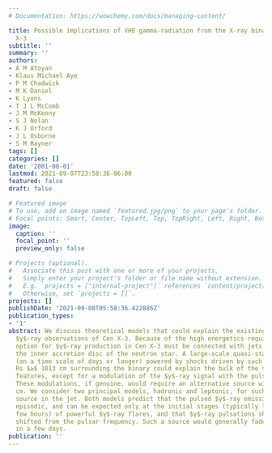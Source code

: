 ```yaml
---
# Documentation: https://wowchemy.com/docs/managing-content/

title: Possible implications of VHE gamma-radiation from the X-ray binary Centaurus
  X-3
subtitle: ''
summary: ''
authors:
- A M Atoyan
- Klaus Michael Aye
- P M Chadwick
- M K Daniel
- K Lyons
- T J L McComb
- J M McKenny
- S J Nolan
- K J Orford
- J L Osborne
- S M Rayner
tags: []
categories: []
date: '2001-08-01'
lastmod: 2021-09-07T23:58:36-06:00
featured: false
draft: false

# Featured image
# To use, add an image named `featured.jpg/png` to your page's folder.
# Focal points: Smart, Center, TopLeft, Top, TopRight, Left, Right, BottomLeft, Bottom, BottomRight.
image:
  caption: ''
  focal_point: ''
  preview_only: false

# Projects (optional).
#   Associate this post with one or more of your projects.
#   Simply enter your project's folder or file name without extension.
#   E.g. `projects = ["internal-project"]` references `content/project/deep-learning/index.md`.
#   Otherwise, set `projects = []`.
projects: []
publishDate: '2021-09-08T05:58:36.422886Z'
publication_types:
- '1'
abstract: We discuss theoretical models that could explain the existing data from
  $γ$-ray observations of Cen X-3. Because of the high energetics required, any reasonable
  option for $γ$-ray production in Cen X-3 must be connected with jets emerging from
  the inner accretion disc of the neutron star. A large-scale quasi-stationary source
  (on a time scale of days or longer) powered by shocks driven by such jets into the
  Rs $≥$ 1013 cm surrounding the binary could explain the bulk of the $γ$-radiation
  features, except for a modulation of the $γ$-ray signal with the pulsar spin period.
  These modulations, if genuine, would require an alternative source with Rs 1011
  cm. We consider two principal models, hadronic and leptonic, for such a compact
  source in the jet. Both models predict that the pulsed $γ$-ray emission should be
  episodic, and can be expected only at the initial stages (typically less than a
  few hours) of powerful $γ$-ray flares, and that $γ$-ray pulsations should be significantly
  shifted from the pulsar frequency. Such a source would generally fade, due to expansion,
  in a few days.
publication: ''
---
```

